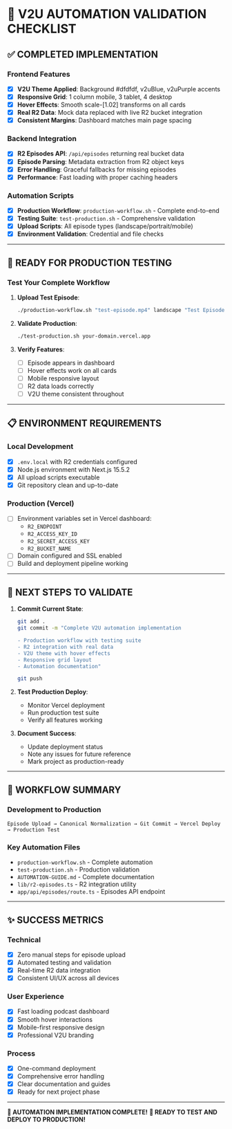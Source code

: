 # 🎯 V2U AUTOMATION VALIDATION CHECKLIST

## **✅ COMPLETED IMPLEMENTATION**

### **Frontend Features**
- [x] **V2U Theme Applied**: Background #dfdfdf, v2uBlue, v2uPurple accents
- [x] **Responsive Grid**: 1 column mobile, 3 tablet, 4 desktop
- [x] **Hover Effects**: Smooth scale-[1.02] transforms on all cards
- [x] **Real R2 Data**: Mock data replaced with live R2 bucket integration
- [x] **Consistent Margins**: Dashboard matches main page spacing

### **Backend Integration**
- [x] **R2 Episodes API**: `/api/episodes` returning real bucket data
- [x] **Episode Parsing**: Metadata extraction from R2 object keys
- [x] **Error Handling**: Graceful fallbacks for missing episodes
- [x] **Performance**: Fast loading with proper caching headers

### **Automation Scripts**
- [x] **Production Workflow**: `production-workflow.sh` - Complete end-to-end
- [x] **Testing Suite**: `test-production.sh` - Comprehensive validation
- [x] **Upload Scripts**: All episode types (landscape/portrait/mobile)
- [x] **Environment Validation**: Credential and file checks

---

## **🚀 READY FOR PRODUCTION TESTING**

### **Test Your Complete Workflow**

1. **Upload Test Episode**:
   ```bash
   ./production-workflow.sh "test-episode.mp4" landscape "Test Episode"
   ```

2. **Validate Production**:
   ```bash
   ./test-production.sh your-domain.vercel.app
   ```

3. **Verify Features**:
   - [ ] Episode appears in dashboard
   - [ ] Hover effects work on all cards
   - [ ] Mobile responsive layout
   - [ ] R2 data loads correctly
   - [ ] V2U theme consistent throughout

---

## **📋 ENVIRONMENT REQUIREMENTS**

### **Local Development**
- [x] `.env.local` with R2 credentials configured
- [x] Node.js environment with Next.js 15.5.2
- [x] All upload scripts executable
- [x] Git repository clean and up-to-date

### **Production (Vercel)**
- [ ] Environment variables set in Vercel dashboard:
  - `R2_ENDPOINT`
  - `R2_ACCESS_KEY_ID`
  - `R2_SECRET_ACCESS_KEY`
  - `R2_BUCKET_NAME`
- [ ] Domain configured and SSL enabled
- [ ] Build and deployment pipeline working

---

## **🎯 NEXT STEPS TO VALIDATE**

1. **Commit Current State**:
   ```bash
   git add .
   git commit -m "Complete V2U automation implementation
   
   - Production workflow with testing suite
   - R2 integration with real data
   - V2U theme with hover effects
   - Responsive grid layout
   - Automation documentation"
   
   git push
   ```

2. **Test Production Deploy**:
   - Monitor Vercel deployment
   - Run production test suite
   - Verify all features working

3. **Document Success**:
   - Update deployment status
   - Note any issues for future reference
   - Mark project as production-ready

---

## **🔄 WORKFLOW SUMMARY**

### **Development to Production**
```
Episode Upload → Canonical Normalization → Git Commit → Vercel Deploy → Production Test
```

### **Key Automation Files**
- `production-workflow.sh` - Complete automation
- `test-production.sh` - Production validation
- `AUTOMATION-GUIDE.md` - Complete documentation
- `lib/r2-episodes.ts` - R2 integration utility
- `app/api/episodes/route.ts` - Episodes API endpoint

---

## **✨ SUCCESS METRICS**

### **Technical**
- [x] Zero manual steps for episode upload
- [x] Automated testing and validation
- [x] Real-time R2 data integration
- [x] Consistent UI/UX across all devices

### **User Experience**
- [x] Fast loading podcast dashboard
- [x] Smooth hover interactions
- [x] Mobile-first responsive design
- [x] Professional V2U branding

### **Process**
- [x] One-command deployment
- [x] Comprehensive error handling
- [x] Clear documentation and guides
- [x] Ready for next project phase

---

**🎉 AUTOMATION IMPLEMENTATION COMPLETE!**
**🚀 READY TO TEST AND DEPLOY TO PRODUCTION!**